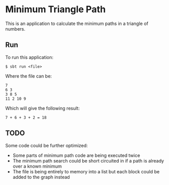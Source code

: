 # Minimum Triangle Path

This is an application to calculate the minimum paths in a triangle of
numbers.

## Run

To run this application:

```
$ sbt run <file>
```

Where the file can be:

```
7
6 3
3 8 5
11 2 10 9
```

Which will give the following result:

```
7 + 6 + 3 + 2 = 18
```

## TODO

Some code could be further optimized:

- Some parts of minimum path code are being executed twice
- The minimum path search could be short circuited in if a path is
  already over a known minimum
- The file is being entirely to memory into a list but each block could
  be added to the graph instead
